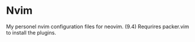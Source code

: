 # Nvim
My personel nvim configuration files for neovim. (9.4)
Requrires packer.vim to install the plugins.
